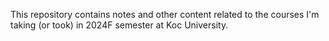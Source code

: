 This repository contains notes and other content related to the courses I'm taking (or took) in 2024F semester at Koc University. 
